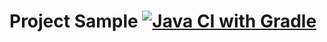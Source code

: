 # Project Sample [![Java CI with Gradle](https://github.com/ElenaZhilina/PageObjects/actions/workflows/gradle.yml/badge.svg)](https://github.com/ElenaZhilina/PageObjects/actions/workflows/gradle.yml)
